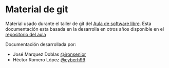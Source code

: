 # Material de git

Material usado durante el taller de git del [Aula de software libre](https://github.com/aulasoftwarelibre).
Esta documentación esta basada en la desarrolla en otros años disponible en el [repositorio del aula](https://github.com/aulasoftwarelibre/taller-de-git)

Documentación desarrollada por:

* José Marquez Doblas [@ironsenior](https://github.com/ironsenior)
* Héctor Romero López [@cyberh99](https://github.com/cyberh99) 


